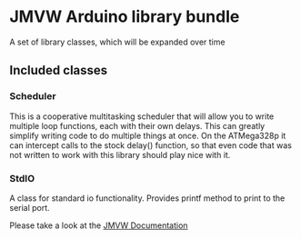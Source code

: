 # JMVW Arduino library bundle

A set of library classes, which will be expanded over time

## Included classes

 ### Scheduler
 This is a cooperative multitasking scheduler that will allow you to write multiple loop functions, each with their own delays. This can greatly simplify writing code to do multiple things at once. On the ATMega328p it can intercept calls to the stock delay() function, so that even code that was not written to work with this library should play nice with it. 
 
 ### StdIO
  A class for standard io functionality. Provides printf method to print to the serial port.


Please take a look at the [JMVW Documentation](https://github.com/NetworkAndSoftware/JMVW/wiki)
